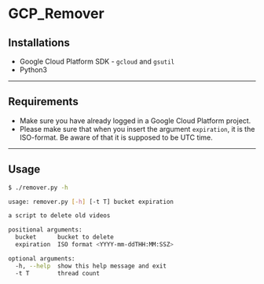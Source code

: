 # GCP_Remover

## Installations
- Google Cloud Platform SDK - `gcloud` and `gsutil`
- Python3

---

## Requirements
- Make sure you have already logged in a Google Cloud Platform project.
- Please make sure that when you insert the argument `expiration`, it is the ISO-format. Be aware of that it is supposed to be UTC time.

---

## Usage

```bash
$ ./remover.py -h

usage: remover.py [-h] [-t T] bucket expiration

a script to delete old videos

positional arguments:
  bucket      bucket to delete
  expiration  ISO format <YYYY-mm-ddTHH:MM:SSZ>

optional arguments:
  -h, --help  show this help message and exit
  -t T        thread count
```